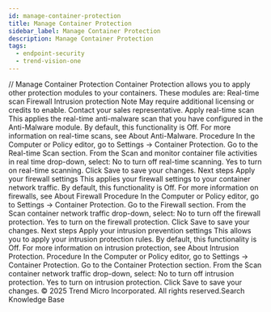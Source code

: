```yaml
---
id: manage-container-protection
title: Manage Container Protection
sidebar_label: Manage Container Protection
description: Manage Container Protection
tags:
  - endpoint-security
  - trend-vision-one
---
```


/*<![CDATA[*/ $('#title').html($('meta[name=map-description]').attr('content')); /*]]>*/ Manage Container Protection Container Protection allows you to apply other protection modules to your containers. These modules are: Real-time scan Firewall Intrusion protection Note May require additional licensing or credits to enable. Contact your sales representative. Apply real-time scan This applies the real-time anti-malware scan that you have configured in the Anti-Malware module. By default, this functionality is Off. For more information on real-time scans, see About Anti-Malware. Procedure In the Computer or Policy editor, go to Settings → Container Protection. Go to the Real-time Scan section. From the Scan and monitor container file activities in real time drop-down, select: No to turn off real-time scanning. Yes to turn on real-time scanning. Click Save to save your changes. Next steps Apply your firewall settings This applies your firewall settings to your container network traffic. By default, this functionality is Off. For more information on firewalls, see About Firewall Procedure In the Computer or Policy editor, go to Settings → Container Protection. Go to the Firewall section. From the Scan container network traffic drop-down, select: No to turn off the firewall protection. Yes to turn on the firewall protection. Click Save to save your changes. Next steps Apply your intrusion prevention settings This allows you to apply your intrusion protection rules. By default, this functionality is Off. For more information on intrusion protection, see About Intrusion Protection. Procedure In the Computer or Policy editor, go to Settings → Container Protection. Go to the Container Protection section. From the Scan container network traffic drop-down, select: No to turn off intrusion protection. Yes to turn on intrusion protection. Click Save to save your changes. © 2025 Trend Micro Incorporated. All rights reserved.Search Knowledge Base
